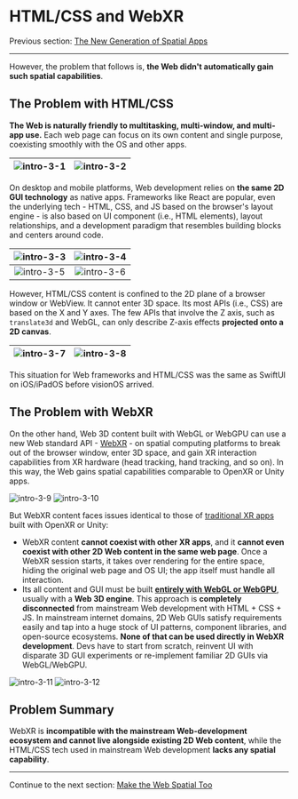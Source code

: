 # HTML/CSS and WebXR

Previous section: [The New Generation of Spatial Apps](the-new-generation-of-spatial-apps.md)

---

However, the problem that follows is, **the Web didn't automatically gain such spatial capabilities**.

<a id="html-css"></a>
## The Problem with HTML/CSS

**The Web is naturally friendly to multitasking, multi-window, and multi-app use.** Each web page can focus on its own content and single purpose, coexisting smoothly with the OS and other apps.

| ![intro-3-1](../../assets/intro/intro-3-1.png) | ![intro-3-2](../../assets/intro/intro-3-2.png) |
|:---:|:---:|

On desktop and mobile platforms, Web development relies on **the same 2D GUI technology** as native apps. Frameworks like React are popular, even the underlying tech - HTML, CSS, and JS based on the browser's layout engine - is also based on UI component (i.e., HTML elements), layout relationships, and a development paradigm that resembles building blocks and centers around code.


| ![intro-3-3](../../assets/intro/intro-3-3.png) | ![intro-3-4](../../assets/intro/intro-3-4.png) |
|:---:|:---:|
| ![intro-3-5](../../assets/intro/intro-3-5.png) | ![intro-3-6](../../assets/intro/intro-3-6.png) |

However, HTML/CSS content is confined to the 2D plane of a browser window or WebView. It cannot enter 3D space. Its most APIs (i.e., CSS) are based on the X and Y axes. The few APIs that involve the Z axis, such as `translate3d` and WebGL, can only describe Z-axis effects **projected onto a 2D canvas**.

| ![intro-3-7](../../assets/intro/intro-3-7.png) | ![intro-3-8](../../assets/intro/intro-3-8.png) |
|:---:|:---:|

This situation for Web frameworks and HTML/CSS was the same as SwiftUI on iOS/iPadOS before visionOS arrived.

<a id="webxr"></a>
## The Problem with WebXR

On the other hand, Web 3D content built with WebGL or WebGPU can use a new Web standard API - [WebXR](https://developer.picoxr.com/document/web/introduce-webxr-standards/) - on spatial computing platforms to break out of the browser window, enter 3D space, and gain XR interaction capabilities from XR hardware (head tracking, hand tracking, and so on). In this way, the Web gains spatial capabilities comparable to OpenXR or Unity apps.

![intro-3-9](../../assets/intro/intro-3-9.png)
![intro-3-10](../../assets/intro/intro-3-10.png)

But WebXR content faces issues identical to those of [traditional XR apps](./the-new-generation-of-spatial-apps.md#traditional-xr-apps) built with OpenXR or Unity:

- WebXR content **cannot coexist with other XR apps**, and it **cannot even coexist with other 2D Web content in the same web page**. Once a WebXR session starts, it takes over rendering for the entire space, hiding the original web page and OS UI; the app itself must handle all interaction.
- Its all content and GUI must be built [**entirely with WebGL or WebGPU**](https://developer.picoxr.com/document/web/webxr-vs-web3d/), usually with a **Web 3D engine**. This approach is **completely disconnected** from mainstream Web development with HTML + CSS + JS. In mainstream internet domains, 2D Web GUIs satisfy requirements easily and tap into a huge stock of UI patterns, component libraries, and open-source ecosystems. **None of that can be used directly in WebXR development**. Devs have to start from scratch, reinvent UI with disparate 3D GUI experiments or re-implement familiar 2D GUIs via WebGL/WebGPU.

![intro-3-11](../../assets/intro/intro-3-11.png)
![intro-3-12](../../assets/intro/intro-3-12.png)

<a id="summary"></a>
## Problem Summary

WebXR is **incompatible with the mainstream Web-development ecosystem and cannot live alongside existing 2D Web content**, while the HTML/CSS tech used in mainstream Web development **lacks any spatial capability**.

---

Continue to the next section: [Make the Web Spatial Too](make-the-web-spatial-too.md)
